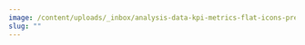 ```yaml
---
image: /content/uploads/_inbox/analysis-data-kpi-metrics-flat-icons-pressureua-istock-getty-images-916567940.png
slug: ""
---
```

